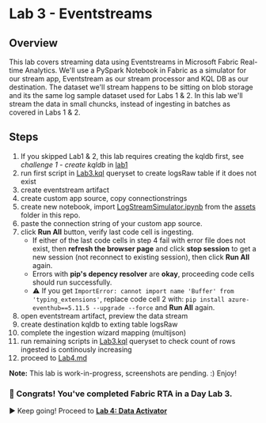 # Lab 3 - Eventstreams

## Overview
This lab covers streaming data using Eventstreams in Microsoft Fabric Real-time Analytics. We'll use a PySpark Notebook in Fabric as a simulator for our stream app, Eventstream as our stream processor and KQL DB as our destination. The dataset we'll stream happens to be sitting on blob storage and its the same log sample dataset used for Labs 1 & 2. In this lab we'll stream the data in small chuncks, instead of ingesting in batches as covered in Labs 1 & 2.

## Steps
1. If you skipped Lab1 & 2, this lab requires creating the kqldb first, see _challenge 1 - create kqldb_ in [lab1](Lab1.md)
2. run first script in [Lab3.kql](Lab3.kql) queryset to create logsRaw table if it does not exist
3. create eventstream artifact
4. create custom app source, copy connectionstrings
5. create new notebook, import [LogStreamSimulator.ipynb](./assets/LogStreamSimulator.ipynb) from the [assets](./assets) folder in this repo. 
7. paste the connection string of your custom app source.
8. click **Run All** button, verify last code cell is ingesting.
   - If either of the last code cells in step 4 fail with error file does not exist, then **refresh the browser page** and click **stop session** to get a new session (not reconnect to existing session), then click **Run All** again.
   - Errors with **pip's depency resolver** are **okay**, proceeding code cells should run successfully.
   - ⚠️ If you get `ImportError: cannot import name 'Buffer' from 'typing_extensions'`, replace code cell 2 with: `pip install azure-eventhub==5.11.5 --upgrade --force` and **Run All** again.
10. open eventstream artifact, preview the data stream
11. create destination kqldb to exting table logsRaw
12. complete the ingestion wizard mapping (multijson)
13. run remaining scripts in [Lab3.kql](Lab3.kql) queryset to check count of rows ingested is continously increasing
14.  proceed to [Lab4.md](Lab4.md)

**Note:** This lab is work-in-progress, screenshots are pending. :)
Enjoy!



### 🎉 Congrats! You've completed Fabric RTA in a Day Lab 3. 
▶️ Keep going! Proceed to [**Lab 4: Data Activator**](Lab4.md)
